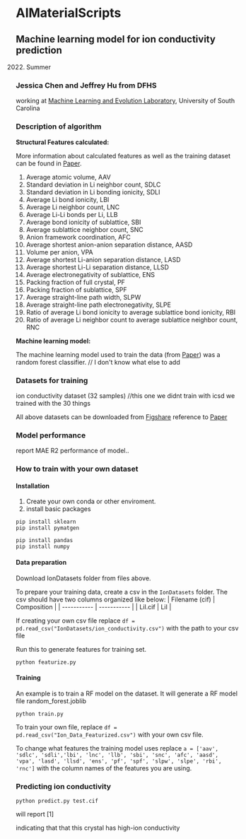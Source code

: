 # AIMaterialScripts

## Machine learning model for ion conductivity prediction

   2022. Summer

### Jessica Chen and Jeffrey Hu from DFHS

working at <a href="http://mleg.cse.sc.edu" target="_blank">Machine Learning and Evolution Laboratory</a>, University of South Carolina


### Description of algorithm

**Structural Features calculated:**

More information about calculated features as well as the training dataset can be found in [Paper](https://doi.org/10.1039/C6EE02697D). 

1. Average atomic volume, AAV 
2. Standard deviation in Li neighbor count, SDLC
3. Standard deviation in Li bonding ionicity, SDLI
4. Average Li bond ionicity, LBI
5. Average Li neighbor count, LNC
6. Average Li-Li bonds per Li, LLB
7. Average bond ionicity of sublattice, SBI
8. Average sublattice neighbor count, SNC
9. Anion framework coordination, AFC
10. Average shortest anion-anion separation distance, AASD
11. Volume per anion, VPA
12. Average shortest Li-anion separation distance, LASD
13. Average shortest Li-Li separation distance, LLSD
14. Average electronegativity of sublattice, ENS
15. Packing fraction of full crystal, PF
16. Packing fraction of sublattice, SPF
17. Average straight-line path width, SLPW
18. Average straight-line path electronegativity, SLPE
19. Ratio of average Li bond ionicity to average sublattice bond ionicity, RBI
20. Ratio of average Li neighbor count to average sublattice neighbor count, RNC


**Machine learning model:**

The machine learning model used to train the data (from [Paper](https://doi.org/10.1039/C6EE02697D)) was a random forest classifier. 
// I don't know what else to add


### Datasets for training

ion conductivity dataset (32 samples)
//this one we didnt train with icsd we trained with the 30 things



All above datasets can be downloaded from [Figshare](https://figshare.com/articles/dataset/MT_dataset/20122796)
reference to  [Paper](https://doi.org/10.1039/C6EE02697D)

### Model performance

report MAE R2 performance of model..


### How to train with your own dataset

#### Installation
1. Create your own conda or other enviroment. 
2. install basic packages
```
pip install sklearn
pip install pymatgen

pip install pandas
pip install numpy
```



#### Data preparation
Download IonDatasets folder from files above.

To prepare your training data, create a csv in the `IonDatasets` folder. The csv should have two columns organized like below:
| Filename (cif) | Composition |
| ----------- | ----------- |
| LiI.cif | LiI |

If creating your own csv file replace `df = pd.read_csv("IonDatasets/ion_conductivity.csv")` with the path to your csv file

Run this to generate features for training set.
```
python featurize.py 
```

#### Training 
An example is to train a RF model on the dataset. It will generate a RF model file random_forest.joblib
```
python train.py
```
To train your own file, replace `df = pd.read_csv("Ion_Data_Featurized.csv")` with your own csv file.

To change what features the training model uses replace `a = ['aav', 'sdlc', 'sdli','lbi', 'lnc', 'llb', 'sbi', 'snc', 'afc', 'aasd', 'vpa', 'lasd', 'llsd', 'ens', 'pf', 'spf', 'slpw', 'slpe', 'rbi', 'rnc']` with the column names of the features you are using.

### Predicting ion conductivity

```
python predict.py test.cif
```
will report [1]  

indicating that that this crystal has high-ion conductivity


